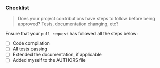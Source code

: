 ### Checklist

> Does your project contributions have steps to follow before being approved? Tests, documentation changing, etc?

Ensure that your `pull request` has followed all the steps below:

- [ ] Code compilation
- [ ] All tests passing
- [ ] Extended the documentation, if applicable
- [ ] Added myself to the AUTHORS file
